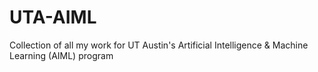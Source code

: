 # UTA-AIML
Collection of all my work for UT Austin's Artificial Intelligence &amp; Machine Learning (AIML) program
